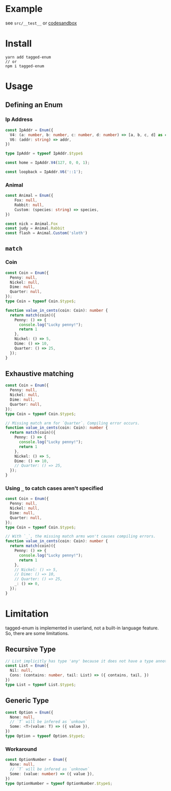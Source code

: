 # Example

see `src/__test__` or [codesandbox](https://codesandbox.io/s/crazy-dijkstra-0nsmm?file=/src/index.ts)

# Install

```
yarn add tagged-enum
// or
npm i tagged-enum
```

# Usage

## Defining an Enum

### Ip Address

```ts
const IpAddr = Enum({
  V4: (a: number, b: number, c: number, d: number) => [a, b, c, d] as const,
  V6: (addr: string) => addr,
})

type IpAddr = typeof IpAddr.$type$

const home = IpAddr.V4(127, 0, 0, 1);

const loopback = IpAddr.V6('::1');
```

### Animal

```ts
const Animal = Enum({
    Fox: null,
    Rabbit: null,
    Custom: (species: string) => species,
})

const nick = Animal.Fox
const judy = Animal.Rabbit
const flash = Animal.Custom('sloth')
```

## `match`

### Coin

```ts
const Coin = Enum({
  Penny: null,
  Nickel: null,
  Dime: null,
  Quarter: null,
});
type Coin = typeof Coin.$type$;

function value_in_cents(coin: Coin): number {
  return match(coin)({
    Penny: () => {
      console.log("Lucky penny!");
      return 1
    },
    Nickel: () => 5,
    Dime: () => 10,
    Quarter: () => 25,
  });
}
```

## Exhaustive matching

```ts
const Coin = Enum({
  Penny: null,
  Nickel: null,
  Dime: null,
  Quarter: null,
});
type Coin = typeof Coin.$type$;

// Missing match arm for `Quarter`. Compiling error occurs.
function value_in_cents(coin: Coin): number {
  return match(coin)({
    Penny: () => {
      console.log("Lucky penny!");
      return 1
    },
    Nickel: () => 5,
    Dime: () => 10,
    // Quarter: () => 25,
  });
}
```

### Using `_` to catch cases aren't specified

```ts
const Coin = Enum({
  Penny: null,
  Nickel: null,
  Dime: null,
  Quarter: null,
});
type Coin = typeof Coin.$type$;

// With `_`, the missing match arms won't causes compiling errors.
function value_in_cents(coin: Coin): number {
  return match(coin)({
    Penny: () => {
      console.log("Lucky penny!");
      return 1
    },
    // Nickel: () => 5,
    // Dime: () => 10,
    // Quarter: () => 25,
    _: () => 0,
  });
}
```

# Limitation

tagged-enum is implemented in userland, not a built-in language feature. So, there are some limitations.

## Recursive Type

```ts
// List implicitly has type 'any' because it does not have a type annotation and is referenced directly or indirectly in its own initializer ts(7022)
const List = Enum({
  Nil: null,
  Cons: (contains: number, tail: List) => ({ contains, tail, })
})
type List = typeof List.$type$;
```

## Generic Type

```ts
const Option = Enum({
  None: null,
  // `T` will be infered as `unkown`
  Some: <T>(value: T) => ({ value }),
})
type Option = typeof Option.$type$;
```

### Workaround

```ts
const OptionNumber = Enum({
  None: null,
  // `T` will be infered as `unknown`
  Some: (value: number) => ({ value }),
})
type OptionNumber = typeof OptionNumber.$type$;
```
